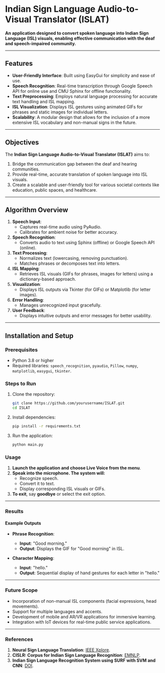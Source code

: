 # Indian Sign Language Audio-to-Visual Translator (ISLAT)

**An application designed to convert spoken language into Indian Sign Language (ISL) visuals, enabling effective communication with the deaf and speech-impaired community.**

---

## Features
- **User-Friendly Interface**: Built using EasyGui for simplicity and ease of use.
- **Speech Recognition**: Real-time transcription through Google Speech API for online use and CMU Sphinx for offline functionality.
- **Text Preprocessing**: Employs natural language processing for accurate text handling and ISL mapping.
- **ISL Visualization**: Displays ISL gestures using animated GIFs for phrases and static images for individual letters.
- **Scalability**: A modular design that allows for the inclusion of a more extensive ISL vocabulary and non-manual signs in the future.

---

## Objectives
The **Indian Sign Language Audio-to-Visual Translator (ISLAT)** aims to:
1. Bridge the communication gap between the deaf and hearing communities.
2. Provide real-time, accurate translation of spoken language into ISL visuals.
3. Create a scalable and user-friendly tool for various societal contexts like education, public spaces, and healthcare.

---

## Algorithm Overview

1. **Speech Input**:
   - Captures real-time audio using PyAudio.
   - Calibrates for ambient noise for better accuracy.
2. **Speech Recognition**:
   - Converts audio to text using Sphinx (offline) or Google Speech API (online).
3. **Text Processing**:
   - Normalizes text (lowercasing, removing punctuation).
   - Matches phrases or decomposes text into letters.
4. **ISL Mapping**:
   - Retrieves ISL visuals (GIFs for phrases, images for letters) using a dictionary-based approach.
5. **Visualization**:
   - Displays ISL outputs via Tkinter (for GIFs) or Matplotlib (for letter images).
6. **Error Handling**:
   - Manages unrecognized input gracefully.
7. **User Feedback**:
   - Displays intuitive outputs and error messages for better usability.

---

## Installation and Setup

### Prerequisites
- Python 3.8 or higher
- Required libraries: `speech_recognition`, `pyaudio`, `Pillow`, `numpy`, `matplotlib`, `easygui`, `tkinter`.

### Steps to Run
1. Clone the repository:
   ```bash
   git clone https://github.com/yourusername/ISLAT.git
   cd ISLAT
2. Install dependencies:
   ```bash
   pip install -r requirements.txt
3. Run the application:
   ```bash
   python main.py

### Usage
1. **Launch the application and choose Live Voice from the menu**.
2. **Speak into the microphone. The system will:**
   - Recognize speech.
   - Convert it to text.
   - Display corresponding ISL visuals or GIFs.
3. **To exit**, say **goodbye** or select the exit option.

---

### Results

#### Example Outputs
- **Phrase Recognition**:
  - **Input**: "Good morning."
  - **Output**: Displays the GIF for "Good morning" in ISL.

- **Character Mapping**:
  - **Input**: "hello."
  - **Output**: Sequential display of hand gestures for each letter in "hello."

---

### Future Scope
- Incorporation of non-manual ISL components (facial expressions, head movements).
- Support for multiple languages and accents.
- Development of mobile and AR/VR applications for immersive learning.
- Integration with IoT devices for real-time public service applications.

---

### References
1. **Neural Sign Language Translation**: [IEEE Xplore](https://ieeexplore.ieee.org/document/8578910).
2. **CISLR: Corpus for Indian Sign Language Recognition**: [EMNLP](https://aclanthology.org/2022.emnlp-main.707/).
3. **Indian Sign Language Recognition System using SURF with SVM and CNN**: [DOI](https://doi.org/10.1016/j.array.2022.100141).
